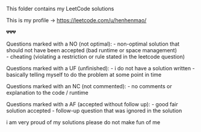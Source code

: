 
This folder contains my LeetCode solutions

This is my profile -> https://leetcode.com/u/henhenmao/ 

💔💔💔

Questions marked with a NO (not optimal): 
    - non-optimal solution that should not have been accepted  (bad runtime or space management)  
    - cheating (violating a restriction or rule stated in the leetcode question)

Questions marked with a UF (unfinished):
    - i do not have a solution written
    - basically telling myself to do the problem at some point in time  

Questions marked with an NC (not commented):
    - no comments or explanation to the code / runtime

Questions marked with a AF (accepted without follow up):
    - good fair solution accepted
    - follow-up question that was ignored in the solution

i am very proud of my solutions please do not make fun of me